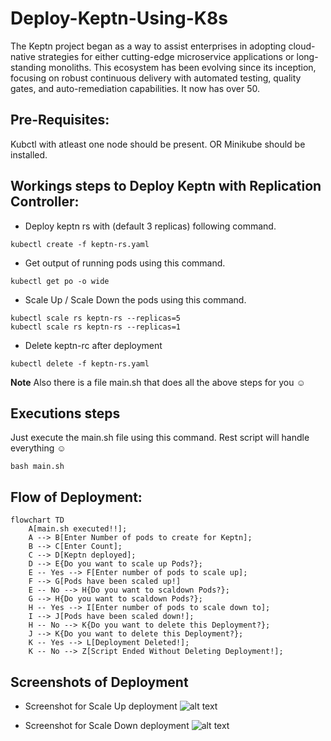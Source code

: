# Deploy-Keptn-Using-K8s
The Keptn project began as a way to assist enterprises in adopting cloud-native strategies for either cutting-edge microservice applications or long-standing monoliths. This ecosystem has been evolving since its inception, focusing on robust continuous delivery with automated testing, quality gates, and auto-remediation capabilities. It now has over 50.

## Pre-Requisites:
Kubctl with atleast one node should be present. OR Minikube should be installed.

## Workings steps to Deploy Keptn with Replication Controller:

- Deploy keptn rs with (default 3 replicas) following command.
```
kubectl create -f keptn-rs.yaml
```

- Get output of running pods using this command.
```
kubectl get po -o wide
```

- Scale Up / Scale Down the pods using this command.
```
kubectl scale rs keptn-rs --replicas=5
kubectl scale rs keptn-rs --replicas=1
```

- Delete keptn-rc after deployment
```
kubectl delete -f keptn-rs.yaml
```
**Note** Also there is a file main.sh that does all the above steps for you :relaxed:

## Executions steps
Just execute the main.sh file using this command. Rest script will handle everything :relaxed:

```
bash main.sh
```

## Flow of Deployment:
```mermaid
flowchart TD
    A[main.sh executed!!];
    A --> B[Enter Number of pods to create for Keptn];
    B --> C[Enter Count];
    C --> D[Keptn deployed];
    D --> E{Do you want to scale up Pods?};
    E -- Yes --> F[Enter number of pods to scale up];
    F --> G[Pods have been scaled up!]
    E -- No --> H{Do you want to scaldown Pods?};
    G --> H{Do you want to scaldown Pods?};
    H -- Yes --> I[Enter number of pods to scale down to];
    I --> J[Pods have been scaled down!];
    H -- No --> K{Do you want to delete this Deployment?};
    J --> K{Do you want to delete this Deployment?};
    K -- Yes --> L[Deployment Deleted!];
    K -- No --> Z[Script Ended Without Deleting Deployment!];
```

## Screenshots of Deployment
- Screenshot for Scale Up deployment
![alt text](./images/Techhub2.png)

- Screenshot for Scale Down deployment
![alt text](./images/techhub2.1.png)